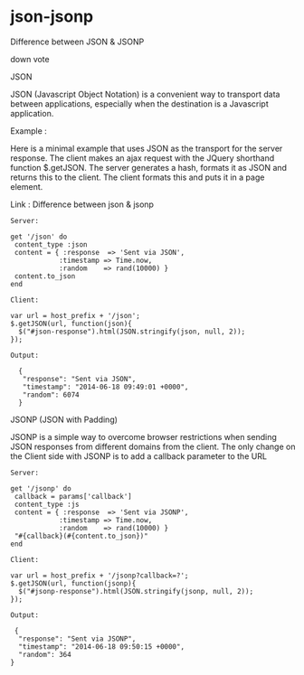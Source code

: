 # json-jsonp
Difference between JSON &amp; JSONP

 down vote
	

JSON

JSON (Javascript Object Notation) is a convenient way to transport data between applications, especially when the destination is a Javascript application.

Example :

Here is a minimal example that uses JSON as the transport for the server response. The client makes an ajax request with the JQuery shorthand function $.getJSON. The server generates a hash, formats it as JSON and returns this to the client. The client formats this and puts it in a page element.

Link : Difference between json & jsonp
```
Server:

get '/json' do
 content_type :json
 content = { :response  => 'Sent via JSON',
            :timestamp => Time.now,
            :random    => rand(10000) }
 content.to_json
end
```

```
Client:

var url = host_prefix + '/json';
$.getJSON(url, function(json){
  $("#json-response").html(JSON.stringify(json, null, 2));
});

```
```
Output:

  {
   "response": "Sent via JSON",
   "timestamp": "2014-06-18 09:49:01 +0000",
   "random": 6074
  }

```
JSONP (JSON with Padding)

JSONP is a simple way to overcome browser restrictions when sending JSON responses from different domains from the client. The only change on the Client side with JSONP is to add a callback parameter to the URL

```
Server:

get '/jsonp' do
 callback = params['callback']
 content_type :js
 content = { :response  => 'Sent via JSONP',
            :timestamp => Time.now,
            :random    => rand(10000) }
 "#{callback}(#{content.to_json})"
end
```
```
Client:

var url = host_prefix + '/jsonp?callback=?';
$.getJSON(url, function(jsonp){
  $("#jsonp-response").html(JSON.stringify(jsonp, null, 2));
});

```
```
Output:

 {
  "response": "Sent via JSONP",
  "timestamp": "2014-06-18 09:50:15 +0000",
  "random": 364
}
```
